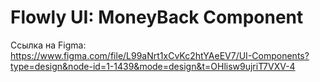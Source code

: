 # Flowly UI: MoneyBack Component

Ссылка на Figma: https://www.figma.com/file/L99aNrt1xCvKc2htYAeEV7/UI-Components?type=design&node-id=1-1439&mode=design&t=OHlisw9ujriT7VXV-4
